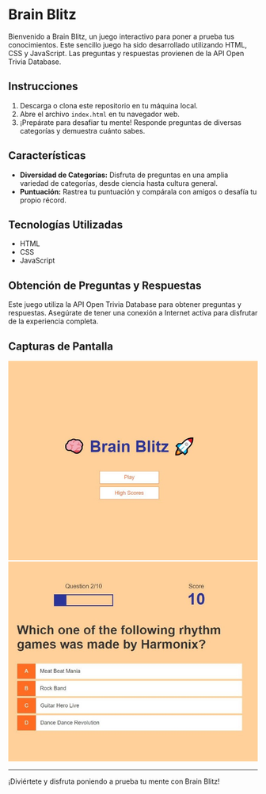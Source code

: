 # Brain Blitz

Bienvenido a Brain Blitz, un juego interactivo para poner a prueba tus conocimientos. Este sencillo juego ha sido desarrollado utilizando HTML, CSS y JavaScript. Las preguntas y respuestas provienen de la API Open Trivia Database.

## Instrucciones

1. Descarga o clona este repositorio en tu máquina local.
2. Abre el archivo `index.html` en tu navegador web.
3. ¡Prepárate para desafiar tu mente! Responde preguntas de diversas categorías y demuestra cuánto sabes.

## Características

- **Diversidad de Categorías:** Disfruta de preguntas en una amplia variedad de categorías, desde ciencia hasta cultura general.
- **Puntuación:** Rastrea tu puntuación y compárala con amigos o desafía tu propio récord.

## Tecnologías Utilizadas

- HTML
- CSS
- JavaScript

## Obtención de Preguntas y Respuestas

Este juego utiliza la API Open Trivia Database para obtener preguntas y respuestas. Asegúrate de tener una conexión a Internet activa para disfrutar de la experiencia completa.

## Capturas de Pantalla

![Brain Blitz Principal](assets/BrainBlitz1.JPG)
![Brain Blitz Game](assets/BrainBlitz2.JPG)

---

¡Diviértete y disfruta poniendo a prueba tu mente con Brain Blitz!
